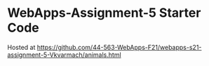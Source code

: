 # WebApps-Assignment-5 Starter Code
Hosted at https://github.com/44-563-WebApps-F21/webapps-s21-assignment-5-Vkvarmach/animals.html
